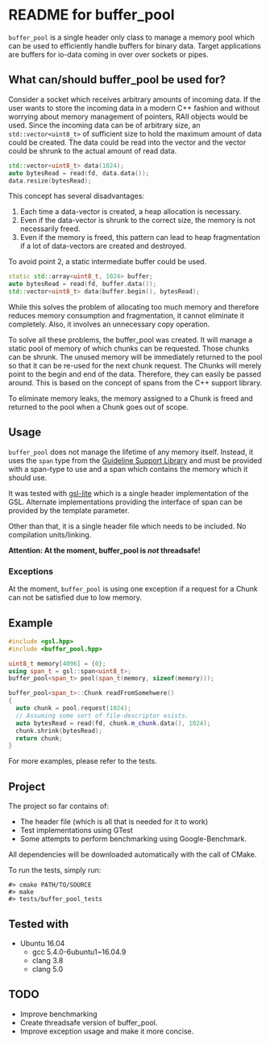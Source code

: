 # README for buffer_pool
`buffer_pool` is a single header only class to manage a memory pool which can be used to efficiently handle buffers for binary data. Target applications are buffers for io-data coming in over over sockets or pipes.

##  What can/should buffer_pool be used for?
Consider a socket which receives arbitrary amounts of incoming data. If the user wants to store the incoming data in a modern C++ fashion and without worrying about memory management of pointers, RAII objects would be used. Since the incoming data can be of arbitrary size, an `std::vector<uint8_t>` of sufficient size to hold the maximum amount of data could be created. The data could be read into the vector and the vector could be shrunk to the actual amount of read data.

```c++
std::vector<uint8_t> data(1024);
auto bytesRead = read(fd, data.data());
data.resize(bytesRead);
```

This concept has several disadvantages:
1. Each time a data-vector is created, a heap allocation is necessary.
2. Even if the data-vector is shrunk to the correct size, the memory is not necessarily freed.
3. Even if the memory is freed, this pattern can lead to heap fragmentation if a lot of data-vectors are created and destroyed.

To avoid point 2, a static intermediate buffer could be used.

```c++
static std::array<uint8_t, 1024> buffer;
auto bytesRead = read(fd, buffer.data());
std::vector<uint8_t> data(buffer.begin(), bytesRead);
```

While this solves the problem of allocating too much memory and therefore reduces memory consumption and fragmentation, it cannot eliminate it completely. Also, it involves an unnecessary copy operation.

To solve all these problems, the buffer_pool was created. It will manage a static pool of memory of which chunks can be requested.
Those chunks can be shrunk. The unused memory will be immediately returned to the pool so that it can be re-used for the next chunk request. The Chunks will merely point to the begin and end of the data.
Therefore, they can easily be passed around.
This is based on the concept of spans from the C++ support library.

To eliminate memory leaks, the memory assigned to a Chunk is freed and returned to the pool when a Chunk goes out of scope.


## Usage

`buffer_pool` does not manage the lifetime of any memory itself. Instead, it uses the `span` type from the [Guideline Support Library](https://isocpp.org/blog/2015/09/bjarne-stroustrup-announces-cpp-core-guidelines) and must be provided with a span-type to use and a span which contains the memory which it should use.

It was tested with [gsl-lite](https://github.com/martinmoene/gsl-lite) which is a single header implementation of the GSL. Alternate implementations providing the interface of span can be provided by the template parameter.

Other than that, it is a single header file which needs to be included. No compilation units/linking.

**Attention: At the moment, buffer_pool is _not_ threadsafe!**

### Exceptions
At the moment, `buffer_pool` is using one exception if a request for a Chunk can not be satisfied due to low memory.

## Example

```c++
#include <gsl.hpp>
#include <buffer_pool.hpp>

uint8_t memory[4096] = {0};
using span_t = gsl::span<uint8_t>;
buffer_pool<span_t> pool(span_t(memory, sizeof(memory)));

buffer_pool<span_t>::Chunk readFromSomehwere()
{
  auto chunk = pool.request(1024);
  // Assuming some sort of file-descriptor esists.
  auto bytesRead = read(fd, chunk.m_chunk.data(), 1024);
  chunk.shrink(bytesRead);
  return chunk;
}
```

For more examples, please refer to the tests.


## Project
The project so far contains of:
* The header file (which is all that is needed for it to work)
* Test implementations using GTest
* Some attempts to perform benchmarking using Google-Benchmark.

All dependencies will be downloaded automatically with the call of CMake.

To run the tests, simply run:

    #> cmake PATH/TO/SOURCE
    #> make
    #> tests/buffer_pool_tests

## Tested with
* Ubuntu 16.04
   * gcc 5.4.0-6ubuntu1~16.04.9
   * clang 3.8
   * clang 5.0

## TODO
* Improve benchmarking
* Create threadsafe version of buffer_pool.
* Improve exception usage and make it more concise.
